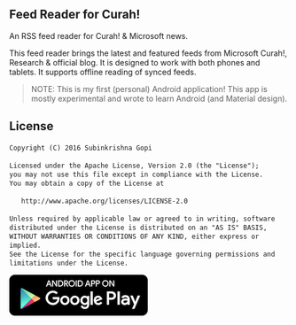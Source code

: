 ## Feed Reader for Curah!

An RSS feed reader for Curah! & Microsoft news.

This feed reader brings the latest and featured feeds from Microsoft Curah!, Research & official blog. It is designed to work with both phones and tablets. It supports offline reading of synced feeds.

> NOTE: This is my first (personal) Android application! This app is mostly experimental and wrote to learn Android (and Material design).

## License

    Copyright (C) 2016 Subinkrishna Gopi

    Licensed under the Apache License, Version 2.0 (the "License");
    you may not use this file except in compliance with the License.
    You may obtain a copy of the License at

       http://www.apache.org/licenses/LICENSE-2.0

    Unless required by applicable law or agreed to in writing, software
    distributed under the License is distributed on an "AS IS" BASIS,
    WITHOUT WARRANTIES OR CONDITIONS OF ANY KIND, either express or implied.
    See the License for the specific language governing permissions and
    limitations under the License.

[![Get it on Google Play](art/en-play-badge.png)][1]

[1]:https://play.google.com/store/apps/details?id=com.subinkrishna.curah
